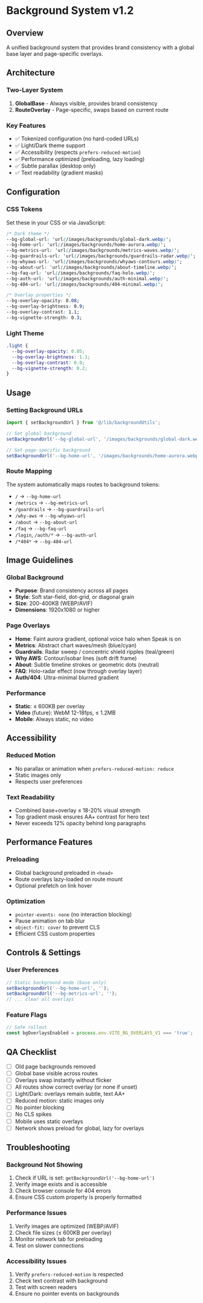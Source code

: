 # Background System v1.2

## Overview
A unified background system that provides brand consistency with a global base layer and page-specific overlays.

## Architecture

### Two-Layer System
1. **GlobalBase** - Always visible, provides brand consistency
2. **RouteOverlay** - Page-specific, swaps based on current route

### Key Features
- ✅ Tokenized configuration (no hard-coded URLs)
- ✅ Light/Dark theme support
- ✅ Accessibility (respects `prefers-reduced-motion`)
- ✅ Performance optimized (preloading, lazy loading)
- ✅ Subtle parallax (desktop only)
- ✅ Text readability (gradient masks)

## Configuration

### CSS Tokens
Set these in your CSS or via JavaScript:

```css
/* Dark theme */
--bg-global-url: 'url(/images/backgrounds/global-dark.webp)';
--bg-home-url: 'url(/images/backgrounds/home-aurora.webp)';
--bg-metrics-url: 'url(/images/backgrounds/metrics-waves.webp)';
--bg-guardrails-url: 'url(/images/backgrounds/guardrails-radar.webp)';
--bg-whyaws-url: 'url(/images/backgrounds/whyaws-contours.webp)';
--bg-about-url: 'url(/images/backgrounds/about-timeline.webp)';
--bg-faq-url: 'url(/images/backgrounds/faq-holo.webp)';
--bg-auth-url: 'url(/images/backgrounds/auth-minimal.webp)';
--bg-404-url: 'url(/images/backgrounds/404-minimal.webp)';

/* Overlay properties */
--bg-overlay-opacity: 0.08;
--bg-overlay-brightness: 0.9;
--bg-overlay-contrast: 1.1;
--bg-vignette-strength: 0.3;
```

### Light Theme
```css
.light {
  --bg-overlay-opacity: 0.05;
  --bg-overlay-brightness: 1.1;
  --bg-overlay-contrast: 0.9;
  --bg-vignette-strength: 0.2;
}
```

## Usage

### Setting Background URLs
```typescript
import { setBackgroundUrl } from '@/lib/backgroundUtils';

// Set global background
setBackgroundUrl('--bg-global-url', '/images/backgrounds/global-dark.webp');

// Set page-specific background
setBackgroundUrl('--bg-home-url', '/images/backgrounds/home-aurora.webp');
```

### Route Mapping
The system automatically maps routes to background tokens:

- `/` → `--bg-home-url`
- `/metrics` → `--bg-metrics-url`
- `/guardrails` → `--bg-guardrails-url`
- `/why-aws` → `--bg-whyaws-url`
- `/about` → `--bg-about-url`
- `/faq` → `--bg-faq-url`
- `/login`, `/auth/*` → `--bg-auth-url`
- `/*404*` → `--bg-404-url`

## Image Guidelines

### Global Background
- **Purpose**: Brand consistency across all pages
- **Style**: Soft star-field, dot-grid, or diagonal grain
- **Size**: 200-400KB (WEBP/AVIF)
- **Dimensions**: 1920x1080 or higher

### Page Overlays
- **Home**: Faint aurora gradient, optional voice halo when Speak is on
- **Metrics**: Abstract chart waves/mesh (blue/cyan)
- **Guardrails**: Radar sweep / concentric shield ripples (teal/green)
- **Why AWS**: Contour/isobar lines (soft drift frame)
- **About**: Subtle timeline strokes or geometric dots (neutral)
- **FAQ**: Holo-radar effect (now through overlay layer)
- **Auth/404**: Ultra-minimal blurred gradient

### Performance
- **Static**: ≤ 600KB per overlay
- **Video** (future): WebM 12-18fps, ≤ 1.2MB
- **Mobile**: Always static, no video

## Accessibility

### Reduced Motion
- No parallax or animation when `prefers-reduced-motion: reduce`
- Static images only
- Respects user preferences

### Text Readability
- Combined base+overlay ≤ 18-20% visual strength
- Top gradient mask ensures AA+ contrast for hero text
- Never exceeds 12% opacity behind long paragraphs

## Performance Features

### Preloading
- Global background preloaded in `<head>`
- Route overlays lazy-loaded on route mount
- Optional prefetch on link hover

### Optimization
- `pointer-events: none` (no interaction blocking)
- Pause animation on tab blur
- `object-fit: cover` to prevent CLS
- Efficient CSS custom properties

## Controls & Settings

### User Preferences
```typescript
// Static background mode (base only)
setBackgroundUrl('--bg-home-url', '');
setBackgroundUrl('--bg-metrics-url', '');
// ... clear all overlays
```

### Feature Flags
```typescript
// Safe rollout
const bgOverlaysEnabled = process.env.VITE_BG_OVERLAYS_V1 === 'true';
```

## QA Checklist

- [ ] Old page backgrounds removed
- [ ] Global base visible across routes
- [ ] Overlays swap instantly without flicker
- [ ] All routes show correct overlay (or none if unset)
- [ ] Light/Dark: overlays remain subtle, text AA+
- [ ] Reduced motion: static images only
- [ ] No pointer blocking
- [ ] No CLS spikes
- [ ] Mobile uses static overlays
- [ ] Network shows preload for global, lazy for overlays

## Troubleshooting

### Background Not Showing
1. Check if URL is set: `getBackgroundUrl('--bg-home-url')`
2. Verify image exists and is accessible
3. Check browser console for 404 errors
4. Ensure CSS custom property is properly formatted

### Performance Issues
1. Verify images are optimized (WEBP/AVIF)
2. Check file sizes (≤ 600KB per overlay)
3. Monitor network tab for preloading
4. Test on slower connections

### Accessibility Issues
1. Verify `prefers-reduced-motion` is respected
2. Check text contrast with background
3. Test with screen readers
4. Ensure no pointer events on backgrounds